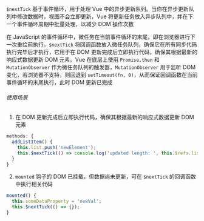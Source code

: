 `$nextTick` 基于事件循环，用于处理 Vue 中的异步更新队列。当你在异步更新队列中修改数据时，视图不会立即更新，Vue 将更新任务放入异步队列中，并在下一个事件循环周期中批量处理，以减少 DOM 操作次数

在 JavaScript 的事件循环中，微任务在当前事件循环的末尾，即在浏览器进行下一次重绘前执行。`$nextTick` 将回调函数放入微任务队列，确保它在所有同步代码执行完毕后才执行，它用于在 DOM 更新完成后立即执行代码，确保其根据最新的响应式数据更新 DOM 元素。Vue 在底层上使用 `Promise.then` 和 `MutationObserver` 作为微任务队列的触发器，`MutationObserver` 用于监听 DOM 变化，若浏览器不支持，则回退到 `setTimeout(fn, 0)`，从而保证回调函数在当前事件循环的末尾执行，此时 DOM 更新已完成

###### 使用场景

1. 在 DOM 更新完成后立即执行代码，确保其根据最新的响应式数据更新 DOM 元素

```JavaScript
methods: {
  addListItem() {
    this.list.push('newElement');
    this.$nextTick(() => console.log('updated length: ', this.$refs.listRef.children.length);
  }
}
```

2. `mounted` 钩子的 DOM 已挂载，但数据尚未更新，可在 `$nextTick` 的回调函数中执行相关代码

```JavaScript
mounted() {
  this.someDataProperty = 'newVal';
  this.$nextTick(() => {});
}
```
